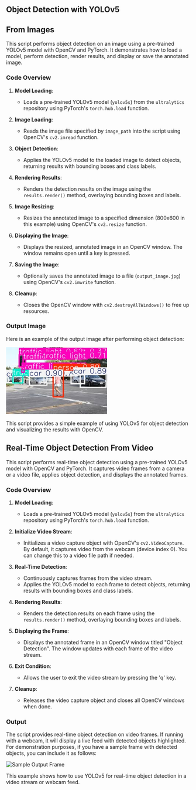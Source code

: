 ## Object Detection with YOLOv5

##  From Images
This script performs object detection on an image using a pre-trained YOLOv5 model with OpenCV and PyTorch. It demonstrates how to load a model, perform detection, render results, and display or save the annotated image.

### Code Overview

1. **Model Loading**:
   - Loads a pre-trained YOLOv5 model (`yolov5s`) from the `ultralytics` repository using PyTorch's `torch.hub.load` function.

2. **Image Loading**:
   - Reads the image file specified by `image_path` into the script using OpenCV's `cv2.imread` function.

3. **Object Detection**:
   - Applies the YOLOv5 model to the loaded image to detect objects, returning results with bounding boxes and class labels.

4. **Rendering Results**:
   - Renders the detection results on the image using the `results.render()` method, overlaying bounding boxes and labels.

5. **Image Resizing**:
   - Resizes the annotated image to a specified dimension (800x600 in this example) using OpenCV's `cv2.resize` function.

6. **Displaying the Image**:
   - Displays the resized, annotated image in an OpenCV window. The window remains open until a key is pressed.

7. **Saving the Image**:
   - Optionally saves the annotated image to a file (`output_image.jpg`) using OpenCV's `cv2.imwrite` function.

8. **Cleanup**:
   - Closes the OpenCV window with `cv2.destroyAllWindows()` to free up resources.

### Output Image

Here is an example of the output image after performing object detection:

![Output Image](output_image.jpg)

This script provides a simple example of using YOLOv5 for object detection and visualizing the results with OpenCV.

## Real-Time Object Detection From Video

This script performs real-time object detection using a pre-trained YOLOv5 model with OpenCV and PyTorch. It captures video frames from a camera or a video file, applies object detection, and displays the annotated frames.

### Code Overview

1. **Model Loading**:
   - Loads a pre-trained YOLOv5 model (`yolov5s`) from the `ultralytics` repository using PyTorch's `torch.hub.load` function.

2. **Initialize Video Stream**:
   - Initializes a video capture object with OpenCV's `cv2.VideoCapture`. By default, it captures video from the webcam (device index 0). You can change this to a video file path if needed.

3. **Real-Time Detection**:
   - Continuously captures frames from the video stream.
   - Applies the YOLOv5 model to each frame to detect objects, returning results with bounding boxes and class labels.

4. **Rendering Results**:
   - Renders the detection results on each frame using the `results.render()` method, overlaying bounding boxes and labels.

5. **Displaying the Frame**:
   - Displays the annotated frame in an OpenCV window titled "Object Detection". The window updates with each frame of the video stream.

6. **Exit Condition**:
   - Allows the user to exit the video stream by pressing the 'q' key.

7. **Cleanup**:
   - Releases the video capture object and closes all OpenCV windows when done.

### Output

The script provides real-time object detection on video frames. If running with a webcam, it will display a live feed with detected objects highlighted. For demonstration purposes, if you have a sample frame with detected objects, you can include it as follows:

![Sample Output Frame](output_image.png)

This example shows how to use YOLOv5 for real-time object detection in a video stream or webcam feed.

